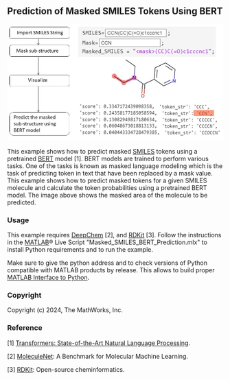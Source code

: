 ## Prediction of Masked SMILES Tokens Using BERT  
![alt text](MATLAB_BERT_Figure.jpg) 


This example shows how to predict masked [SMILES](https://en.wikipedia.org/wiki/Simplified_molecular-input_line-entry_system) tokens using a pretrained [BERT](https://huggingface.co/transformers/v3.0.2/index.html) model [1]. BERT models are trained to perform various tasks. One of the tasks is known as masked language modeling which is the task of predicting token in text that have been replaced by a mask value. This example shows how to predict masked tokens for a given SMILES molecule and calculate the token probabilities using a pretrained BERT model. The image above shows the masked area of the molecule to be predicted.


### Usage

This example requires [DeepChem](https://deepchem.io/) [2], and [RDKit](https://www.rdkit.org/) [3]. Follow the instructions in the [MATLAB](https://matlab.mathworks.com/)® Live Script "Masked_SMILES_BERT_Prediction.mlx" to install Python requirements and to run the example.

Make sure to give the python address and to check versions of Python compatible with MATLAB products by release. This allows to build proper [MATLAB Interface to Python](https://www.mathworks.com/support/requirements/python-compatibility.html).


### Copyright

Copyright (c) 2024, The MathWorks, Inc.


### Reference

[1] [Transformers: State-of-the-Art Natural Language Processing](https://aclanthology.org/2020.emnlp-demos.6/).

[2] [MoleculeNet](https://arxiv.org/abs/1703.00564): A Benchmark for Molecular Machine Learning.

[3] [RDKit](http://www.rdkit.org): Open-source cheminformatics.

